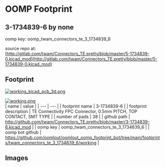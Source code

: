 # OOMP Footprint  
## 3-1734839-6  by none  
  
oomp key: oomp_twam_connectors_te_3_1734839_6  
  
source repo at: [http://gitlab.com/twam/Connectors_TE.pretty/blob/master/5-1734839-0.kicad_mod](http://gitlab.com/twam/Connectors_TE.pretty/blob/master/5-1734839-0.kicad_mod)  
## Footprint  
  
[![working_kicad_pcb_3d.png](working_kicad_pcb_3d_600.png)](working_kicad_pcb_3d.png)  
  
[![working.png](working_600.png)](working.png)  
| name | value | 
| --- | --- | 
| footprint name | 3-1734839-6 | 
| footprint description | TE Connectivity FPC Connector, 0.5mm PITCH, TOP CONTACT, SMT TYPE | 
| number of pads | 38 | 
| github path | http://github.com/twam/Connectors_TE.pretty/blob/master/3-1734839-6.kicad_mod | 
| oomp key | oomp_twam_connectors_te_3_1734839_6 | 
| oomp bot github | https://github.com/oomlout/oomlout_oomp_footprint_bot/tree/main/footprints/twam_connectors_te_3_1734839_6/working | 
## Images  
